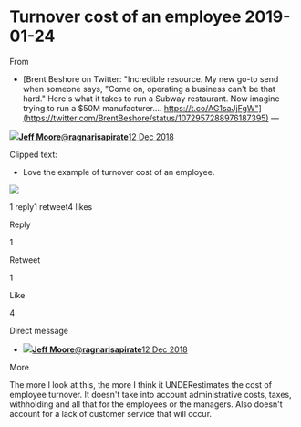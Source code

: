 Turnover cost of an employee 2019-01-24
=======================================

 From

  * [Brent Beshore on Twitter: "Incredible resource. My new go-to send when someone says, "Come on, operating a business can't be that hard." Here's what it takes to run a Subway restaurant. Now imagine trying to run a $50M manufacturer.… https://t.co/AG1saJjFgW"](https://twitter.com/BrentBeshore/status/1072957288976187395)
  —

 [![](https://juno-day.github.io/images-for-md/images/Wed_May__6_16_15_24_2020165656MiBG5zYA_bigger.jpg)**Jeff Moore**‏@**ragnarisapirate**](https://twitter.com/ragnarisapirate)[12 Dec 2018](https://twitter.com/ragnarisapirate/status/1073076231862714368)

 Clipped text:

  * Love the example of turnover cost of an employee.

 ![](https://juno-day.github.io/images-for-md/images/Wed_May__6_16_15_25_2020486936DuQwyuIXQAIh2_P.jpg)

 1 reply1 retweet4 likes

 Reply

 1

 Retweet

 1

 Like

 4

 Direct message


 * [![](https://juno-day.github.io/images-for-md/images/Wed_May__6_16_15_27_2020217189MiBG5zYA_bigger.jpg)**Jeff Moore**‏@**ragnarisapirate**](https://twitter.com/ragnarisapirate)[12 Dec 2018](https://twitter.com/ragnarisapirate/status/1073076231862714368)

 More

 The more I look at this, the more I think it UNDERestimates the cost of employee turnover. It doesn't take into account administrative costs, taxes, withholding and all that for the employees or the managers. Also doesn't account for a lack of customer service that will occur.


  